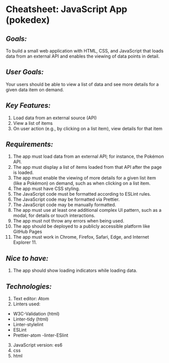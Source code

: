 #  **Cheatsheet: JavaScript App (pokedex)**

##  *Goals:*
To build a small web application with HTML, CSS, and JavaScript that loads data from an external API and enables the viewing of data points in detail.

##  *User Goals:*
Your users should be able to view a list of data and see more details for a given data item on demand.

##  *Key Features:*
1. Load data from an external source (API)
2. View a list of items
3. On user action (e.g., by clicking on a list item), view details for that item

##  *Requirements:*
1. The app must load data from an external API; for instance, the Pokémon API.
2. The app must display a list of items loaded from that API after the page is loaded.
3. The app must enable the viewing of more details for a given list item (like a Pokémon) on
  demand, such as when clicking on a list item.
4. The app must have CSS styling.
5. The JavaScript code must be formatted according to ESLint rules.
6. The JavaScript code may be formatted via Prettier.
7. The JavaScript code may be manually formatted.
8. The app must use at least one additional complex UI pattern, such as a modal, for details or
  touch interactions.
9. The app must not throw any errors when being used.
10. The app should be deployed to a publicly accessible platform like GitHub Pages
11. The app must work in Chrome, Firefox, Safari, Edge, and Internet Explorer 11.

##  *Nice to have:*
1. The app should show loading indicators while loading data.

##  *Technologies:*
1. Text editor: Atom
2. Linters used:
  -  W3C-Validation (html)
  -  Linter-tidy (html)
  -  Linter-stylelint
  - ESLint
  - Prettier-atom
  -linter-ESlint
3. JavaScript version: es6
4. css
5. html
